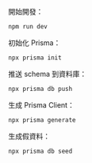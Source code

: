 開始開發：

```bash
npm run dev
```

初始化 Prisma：

```bash
npx prisma init
```

推送 schema 到資料庫：

```bash
npx prisma db push
```

生成 Prisma Client：

```bash
npx prisma generate
```

生成假資料：

```bash
npx prisma db seed
```